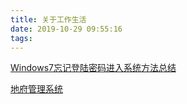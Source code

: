 ```yaml
---
title: 关于工作生活
date: 2019-10-29 09:55:16
tags:
---
```



[Windows7忘记登陆密码进入系统方法总结](https://felixxiong.github.io/2018/11/26/Windows7%E5%BF%98%E8%AE%B0%E7%99%BB%E9%99%86%E5%AF%86%E7%A0%81%E8%BF%9B%E5%85%A5%E7%B3%BB%E7%BB%9F%E6%96%B9%E6%B3%95%E6%80%BB%E7%BB%93/)


[地府管理系统](http://kzgfmo.axshare.cn/#g=1)











